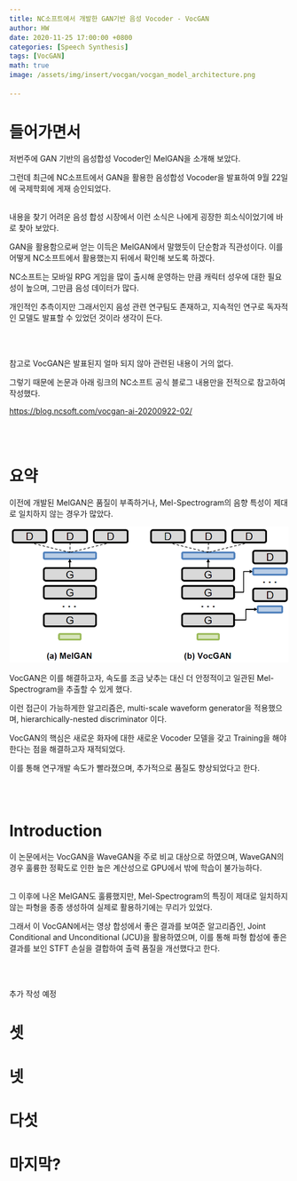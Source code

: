 ```yaml
---
title: NC소프트에서 개발한 GAN기반 음성 Vocoder - VocGAN
author: HW
date: 2020-11-25 17:00:00 +0800
categories: [Speech Synthesis]
tags: [VocGAN]
math: true
image: /assets/img/insert/vocgan/vocgan_model_architecture.png

---
```




# **들어가면서**

저번주에 GAN 기반의 음성합성 Vocoder인 MelGAN을 소개해 보았다. 

그런데 최근에 NC소프트에서  GAN을 활용한 음성합성 Vocoder을 발표하여 9월 22일에 국제학회에 게재 승인되었다.<br/><br/>

내용을 찾기 어려운 음성 합성 시장에서 이런 소식은 나에게 굉장한 희소식이었기에 바로 찾아 보았다.

GAN을 활용함으로써 얻는 이득은 MelGAN에서 말했듯이 단순함과 직관성이다. 이를 어떻게 NC소프트에서 활용했는지 뒤에서 확인해 보도록 하겠다.

NC소프트는 모바일 RPG 게임을 많이 출시해 운영하는 만큼 캐릭터 성우에 대한 필요성이 높으며, 그만큼 음성 데이터가 많다. 

개인적인 추측이지만 그래서인지 음성 관련 연구팀도 존재하고, 지속적인 연구로 독자적인 모델도 발표할 수 있었던 것이라 생각이 든다.

<br>

<br>

참고로 VocGAN은 발표된지 얼마 되지 않아 관련된 내용이 거의 없다. 

그렇기 때문에 논문과 아래 링크의 NC소프트 공식 블로그 내용만을 전적으로 참고하여 작성했다.

https://blog.ncsoft.com/vocgan-ai-20200922-02/ <br>

<br>

<br>

# 요약

이전에 개발된 MelGAN은 품질이 부족하거나, Mel-Spectrogram의 음향 특성이 제대로 일치하지 않는 경우가 많았다.

![exTTS](/assets/img/insert/vocgan/melganVS.png)

VocGAN은 이를 해결하고자, 속도를 조금 낮추는 대신 더 안정적이고 일관된 Mel-Spectrogram을 추출할 수 있게 했다.

이런 접근이 가능하게한 알고리즘은, multi-scale waveform generator을 적용했으며, hierarchically-nested discriminator 이다.



VocGAN의 핵심은 새로운 화자에 대한 새로운 Vocoder 모델을 갖고 Training을 해야 한다는 점을 해결하고자 재적되었다.

이를 통해 연구개발 속도가 빨라졌으며, 추가적으로 품질도 향상되었다고 한다. 

<br>

<br>

# Introduction

이 논문에서는 VocGAN을 WaveGAN을 주로 비교 대상으로 하였으며, WaveGAN의 경우 훌륭한 정확도로 인한 높은 계산성으로 GPU에서 밖에 학습이 불가능하다.<br><br>

그 이후에 나온 MelGAN도 훌륭했지만, Mel-Spectrogram의 특징이 제대로 일치하지 않는 파형을 종종 생성하여 실제로 활용하기에는 무리가 있었다.

그래서 이 VocGAN에서는 영상 합성에서 좋은 결과를 보여준 알고리즘인,  Joint Conditional and Unconditional  (JCU)을 활용하였으며, 이를 통해 파형 합성에 좋은 결과를 보인 STFT 손실을 결합하여 출력 품질을 개선했다고 한다.



<br>

<br>

추가 작성 예정

# 셋





# 넷





# 다섯





# 마지막?

